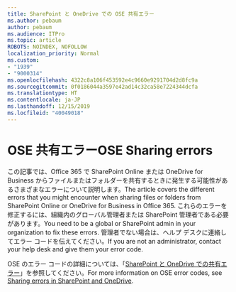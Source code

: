 ```yaml
---
title: SharePoint と OneDrive での OSE 共有エラー
ms.author: pebaum
author: pebaum
ms.audience: ITPro
ms.topic: article
ROBOTS: NOINDEX, NOFOLLOW
localization_priority: Normal
ms.custom:
- "1939"
- "9000314"
ms.openlocfilehash: 4322c8a106f453592e4c9660e9291704d2d8fc9a
ms.sourcegitcommit: 0f0186044a3597e42ad14c32ca58e7224344dcfa
ms.translationtype: HT
ms.contentlocale: ja-JP
ms.lasthandoff: 12/15/2019
ms.locfileid: "40049018"
---
```

# <a name="ose-sharing-errors"></a><span data-ttu-id="ae7ac-102">OSE 共有エラー</span><span class="sxs-lookup"><span data-stu-id="ae7ac-102">OSE Sharing errors</span></span>

<span data-ttu-id="ae7ac-103">この記事では、Office 365 で SharePoint Online または OneDrive for Business からファイルまたはフォルダーを共有するときに発生する可能性があるさまざまなエラーについて説明します。</span><span class="sxs-lookup"><span data-stu-id="ae7ac-103">The article covers the different errors that you might encounter when sharing files or folders from SharePoint Online or OneDrive for Business in Office 365.</span></span> <span data-ttu-id="ae7ac-104">これらのエラーを修正するには、組織内のグローバル管理者または SharePoint 管理者である必要があります。</span><span class="sxs-lookup"><span data-stu-id="ae7ac-104">You need to be a global or SharePoint admin in your organization to fix these errors.</span></span> <span data-ttu-id="ae7ac-105">管理者でない場合は、ヘルプ デスクに連絡してエラー コードを伝えてください。</span><span class="sxs-lookup"><span data-stu-id="ae7ac-105">If you are not an administrator, contact your help desk and give them your error code.</span></span>

<span data-ttu-id="ae7ac-106">OSE のエラー コードの詳細については、「[SharePoint と OneDrive での共有エラー](https://docs.microsoft.com/sharepoint/sharepoint-onedrive-error-message)」を参照してください。</span><span class="sxs-lookup"><span data-stu-id="ae7ac-106">For more information on OSE error codes, see [Sharing errors in SharePoint and OneDrive](https://docs.microsoft.com/sharepoint/sharepoint-onedrive-error-message).</span></span>

